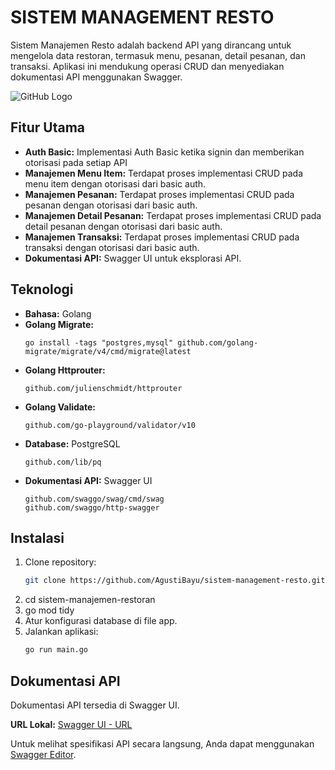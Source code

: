 # SISTEM MANAGEMENT RESTO
Sistem Manajemen Resto adalah backend API yang dirancang untuk mengelola data restoran, termasuk menu, pesanan, detail pesanan, dan transaksi. Aplikasi ini mendukung operasi CRUD dan menyediakan dokumentasi API menggunakan Swagger.

![GitHub Logo](https://cdn.prod.website-files.com/6100d0111a4ed76bc1b9fd54/62217e885f52b860da9f00cc_Apa%20Itu%20Golang%3F%20Apa%20Saja%20Fungsi%20Dan%20Keunggulannya%20-%20Binar%20Academy.jpeg)

## Fitur Utama
- **Auth Basic:** Implementasi Auth Basic ketika signin dan memberikan otorisasi pada setiap API   
- **Manajemen Menu Item:** Terdapat proses implementasi CRUD pada menu item dengan otorisasi dari basic auth.
- **Manajemen Pesanan:** Terdapat proses implementasi CRUD pada pesanan dengan otorisasi dari basic auth.
- **Manajemen Detail Pesanan:** Terdapat proses implementasi CRUD pada detail pesanan dengan otorisasi dari basic auth.
- **Manajemen Transaksi:** Terdapat proses implementasi CRUD pada transaksi dengan otorisasi dari basic auth.
- **Dokumentasi API:** Swagger UI untuk eksplorasi API.

## Teknologi
- **Bahasa:** Golang
- **Golang Migrate:**
    ```bach
    go install -tags "postgres,mysql" github.com/golang-migrate/migrate/v4/cmd/migrate@latest
- **Golang Httprouter:**
    ```bach
    github.com/julienschmidt/httprouter
- **Golang Validate:**
    ```bach
    github.com/go-playground/validator/v10
- **Database:** PostgreSQL
    ```bach
    github.com/lib/pq
- **Dokumentasi API:** Swagger UI
    ```bach
    github.com/swaggo/swag/cmd/swag
    github.com/swaggo/http-swagger
## Instalasi
1. Clone repository:
   ```bash
   git clone https://github.com/AgustiBayu/sistem-management-resto.git
   
2. cd sistem-manajemen-restoran
3. go mod tidy
4. Atur konfigurasi database di file app.
5. Jalankan aplikasi:
    ```bash
    go run main.go

## Dokumentasi API
Dokumentasi API tersedia di Swagger UI.

**URL Lokal:** [Swagger UI - URL](http://localhost:3000/swagger/index.html)

Untuk melihat spesifikasi API secara langsung, Anda dapat menggunakan [Swagger Editor](https://editor.swagger.io/).